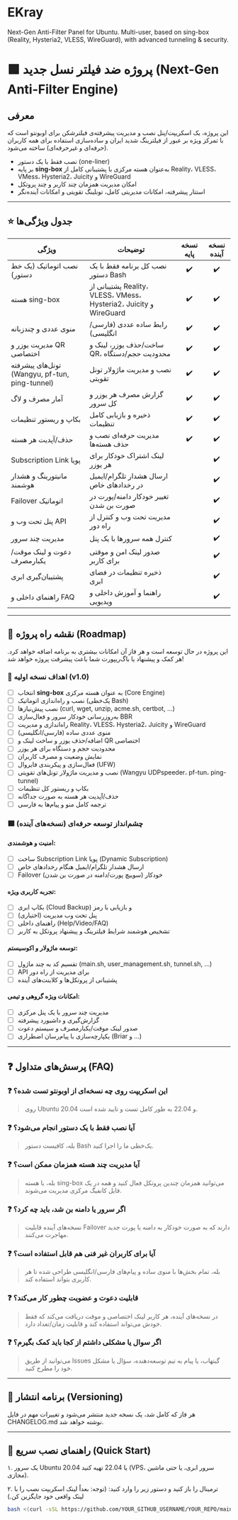 # EKray
Next-Gen Anti-Filter Panel for Ubuntu. Multi-user, based on sing-box (Reality, Hysteria2, VLESS, WireGuard), with advanced tunneling &amp; security.


# 🟩 پروژه ضد فیلتر نسل جدید (Next-Gen Anti-Filter Engine)

## معرفی

این پروژه، یک اسکریپت/پنل نصب و مدیریت پیشرفته‌ی فیلترشکن برای اوبونتو است که با تمرکز ویژه بر عبور از فیلترینگ شدید ایران و ساده‌سازی استفاده برای همه کاربران (حرفه‌ای و غیرحرفه‌ای) ساخته می‌شود.

- نصب فقط با یک دستور (one-liner)
- بر پایه **sing-box** به‌عنوان هسته مرکزی با پشتیبانی کامل از Reality، VLESS، VMess، Hysteria2، Juicity و WireGuard
- امکان مدیریت همزمان چند کاربر و چند پروتکل
- استتار پیشرفته، امکانات مدیریتی کامل، تونلینگ تقویتی و امکانات آینده‌نگر

---

## ⭐ جدول ویژگی‌ها

| ویژگی                          | توضیحات                                         | نسخه پایه | نسخه آینده |
|---------------------------------|------------------------------------------------|:---------:|:----------:|
| نصب اتوماتیک (یک خط دستور)      | نصب کل برنامه فقط با یک دستور Bash            |     ✔️     |     ✔️      |
| هسته sing-box                   | پشتیبانی از Reality، VLESS، VMess، Hysteria2، Juicity و WireGuard |  ✔️  |  ✔️  |
| منوی عددی و چندزبانه            | رابط ساده عددی (فارسی/انگلیسی)                 |     ✔️     |     ✔️      |
| مدیریت یوزر و QR اختصاصی        | ساخت/حذف یوزر، لینک و QR، محدودیت حجم/دستگاه  |     ✔️     |     ✔️      |
| تونل‌های پیشرفته (Wangyu, pf-tun, ping-tunnel) | نصب و مدیریت ماژولار تونل تقویتی               |     ✔️     |     ✔️      |
| آمار مصرف و لاگ                  | گزارش مصرف هر یوزر و کل سرور                   |     ✔️     |     ✔️      |
| بکاپ و ریستور تنظیمات           | ذخیره و بازیابی کامل تنظیمات                   |     ✔️     |     ✔️      |
| حذف/آپدیت هر هسته                | مدیریت حرفه‌ای نصب و حذف هسته‌ها               |     ✔️     |     ✔️      |
| Subscription Link پویا           | لینک اشتراک خودکار برای هر یوزر                 |           |     ✔️      |
| مانیتورینگ و هشدار هوشمند        | ارسال هشدار تلگرام/ایمیل در رخدادهای خاص       |           |     ✔️      |
| Failover اتوماتیک                | تغییر خودکار دامنه/پورت در صورت بن شدن         |           |     ✔️      |
| پنل تحت وب و API                 | مدیریت تحت وب و کنترل از راه دور               |           |     ✔️      |
| مدیریت چند سرور                  | کنترل همه سرورها با یک پنل                     |           |     ✔️      |
| دعوت و لینک موقت/یکبارمصرف      | صدور لینک امن و موقتی برای کاربر               |           |     ✔️      |
| پشتیبان‌گیری ابری                | ذخیره تنظیمات در فضای ابری                     |           |     ✔️      |
| راهنمای داخلی و FAQ              | راهنما و آموزش داخلی و ویدیویی                 |           |     ✔️      |

---

## 🚀 نقشه راه پروژه (Roadmap)

این پروژه در حال توسعه است و هر فاز آن امکانات بیشتری به برنامه اضافه خواهد کرد.
هر کمک و پیشنهاد یا باگ‌ریپورت شما باعث پیشرفت پروژه خواهد شد!

### 🎯 اهداف نسخه اولیه (v1.0)

- [ ] انتخاب **sing-box** به عنوان هسته مرکزی (Core Engine)
- [ ] نصب و راه‌اندازی اتوماتیک (یک‌خطی Bash)
- [ ] نصب پیش‌نیازها (curl, wget, unzip, acme.sh, certbot, ...)
- [ ] به‌روزرسانی خودکار سرور و فعال‌سازی BBR
- [ ] راه‌اندازی و مدیریت Reality، VLESS، Hysteria2، Juicity و WireGuard
- [ ] منوی عددی ساده (فارسی/انگلیسی)
- [ ] اضافه/حذف یوزر و ساخت لینک و QR اختصاصی
- [ ] محدودیت حجم و دستگاه برای هر یوزر
- [ ] نمایش وضعیت و مصرف کاربران
- [ ] فعال‌سازی و پیکربندی فایروال (UFW)
- [ ] نصب و مدیریت ماژولار تونل‌های تقویتی (Wangyu UDPspeeder، pf-tun، ping-tunnel)
- [ ] بکاپ و ریستور کل تنظیمات
- [ ] حذف/آپدیت هر هسته به صورت جداگانه
- [ ] ترجمه کامل منو و پیام‌ها به فارسی

### 🟩 چشم‌انداز توسعه حرفه‌ای (نسخه‌های آینده)

#### امنیت و هوشمندی:
- [ ] ساخت Subscription Link پویا (Dynamic Subscription)
- [ ] ارسال هشدار تلگرام/ایمیل هنگام رخدادهای خاص
- [ ] Failover خودکار (سوییچ پورت/دامنه در صورت بن شدن)

#### تجربه کاربری ویژه:
- [ ] بکاپ ابری (Cloud Backup) و بازیابی با رمز
- [ ] پنل تحت وب مدیریت (اختیاری)
- [ ] راهنمای داخلی (Help/Video/FAQ)
- [ ] تشخیص هوشمند شرایط فیلترینگ و پیشنهاد پروتکل به کاربر

#### توسعه ماژولار و اکوسیستم:
- [ ] تقسیم کد به چند ماژول (main.sh, user_management.sh, tunnel.sh, ...)
- [ ] API برای مدیریت از راه دور
- [ ] پشتیبانی از پروتکل‌ها و کلاینت‌های آینده

#### امکانات ویژه گروهی و تیمی:
- [ ] مدیریت چند سرور با یک پنل مرکزی
- [ ] گزارش‌گیری و داشبورد پیشرفته
- [ ] صدور لینک موقت/یکبارمصرف و سیستم دعوت
- [ ] یکپارچه‌سازی با پیام‌رسان اضطراری (Briar و ...)

---

## ❓ پرسش‌های متداول (FAQ)

### ❓ این اسکریپت روی چه نسخه‌ای از اوبونتو تست شده؟
> روی Ubuntu 20.04 و 22.04 به طور کامل تست و تایید شده است.

### ❓ آیا نصب فقط با یک دستور انجام می‌شود؟
> بله، کافیست دستور Bash یک‌خطی ما را اجرا کنید.

### ❓ آیا مدیریت چند هسته همزمان ممکن است؟
> بله، با هسته sing-box می‌توانید همزمان چندین پروتکل فعال کنید و همه در یک فایل کانفیگ مرکزی مدیریت می‌شوند.

### ❓ اگر سرور یا دامنه بن شد، باید چه کرد؟
> نسخه‌های آینده قابلیت Failover دارند که به صورت خودکار به دامنه یا پورت جدید مهاجرت می‌کنند.

### ❓ آیا برای کاربران غیر فنی هم قابل استفاده است؟
> بله، تمام بخش‌ها با منوی ساده و پیام‌های فارسی/انگلیسی طراحی شده تا هر کاربری بتواند استفاده کند.

### ❓ قابلیت دعوت و عضویت چطور کار می‌کند؟
> در نسخه‌های آینده، هر کاربر لینک اختصاصی و موقت دریافت می‌کند که فقط خودش می‌تواند استفاده کند و قابلیت زمان/تعداد دارد.

### ❓ اگر سوال یا مشکلی داشتم از کجا باید کمک بگیرم؟
> می‌توانید از طریق Issues گیتهاب، یا پیام به تیم توسعه‌دهنده، سؤال یا مشکل خود را مطرح کنید.

---

## 📝 برنامه انتشار (Versioning)

هر فاز که کامل شد، یک نسخه جدید منتشر می‌شود و تغییرات مهم در فایل CHANGELOG.md نوشته خواهد شد.

---

## 🚦 راهنمای نصب سریع (Quick Start)

۱. یک سرور Ubuntu 20.04 یا 22.04 تهیه کنید (VPS، سرور ابری، یا حتی ماشین مجازی).

۲. ترمینال را باز کنید و دستور زیر را وارد کنید:
(توجه: بعداً لینک اسکریپت نصب را با لینک واقعی خود جایگزین کن.)

```bash
bash <(curl -sSL https://github.com/YOUR_GITHUB_USERNAME/YOUR_REPO/main/install.sh)
